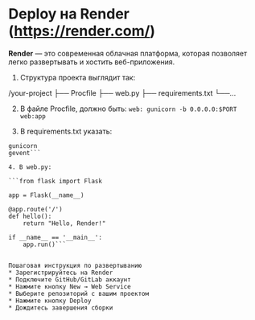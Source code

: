# Deploy на Render (https://render.com/)
**Render** — это современная облачная платформа, которая позволяет легко развертывать и хостить веб-приложения. 

1. Cтруктура проекта выглядит так:

/your-project
├── Procfile
├── web.py
├── requirements.txt
└──...

2. В файле Procfile, должно быть:
```web: gunicorn -b 0.0.0.0:$PORT web:app```

3. В requirements.txt указать:

```Flask
gunicorn
gevent```

4. В web.py:

```from flask import Flask

app = Flask(__name__)

@app.route('/')
def hello():
    return "Hello, Render!"

if __name__ == '__main__':
    app.run()```


Пошаговая инструкция по развертыванию
* Зарегистрируйтесь на Render
* Подключите GitHub/GitLab аккаунт
* Нажмите кнопку New → Web Service
* Выберите репозиторий с вашим проектом
* Нажмите кнопку Deploy
* Дождитесь завершения сборки
